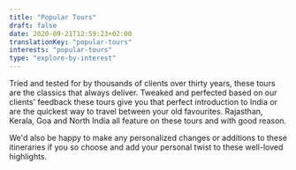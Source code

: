 ```yaml
---
title: "Popular Tours"
draft: false
date: 2020-09-21T12:59:23+02:00
translationKey: "popular-tours"
interests: "popular-tours"
type: "explore-by-interest"
---
```

Tried and tested for by thousands of clients over thirty years, these tours are the classics that always deliver. Tweaked and perfected based on our clients' feedback these tours give you that perfect introduction to India or are the quickest way to travel between your old favourites. Rajasthan, Kerala, Goa and North India all feature on these tours and with good reason.

We'd also be happy to make any personalized changes or additions to these itineraries if you so choose and add your personal twist to these well-loved highlights.